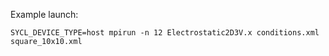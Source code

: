 Example launch:

```
SYCL_DEVICE_TYPE=host mpirun -n 12 Electrostatic2D3V.x conditions.xml square_10x10.xml
```
